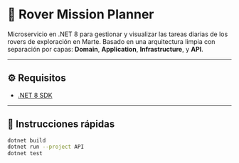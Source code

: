# 🚀 Rover Mission Planner

Microservicio en .NET 8 para gestionar y visualizar las tareas diarias de los rovers de exploración en Marte. Basado en una arquitectura limpia con separación por capas: **Domain**, **Application**, **Infrastructure**, y **API**.

---

## ⚙️ Requisitos

- [.NET 8 SDK](https://dotnet.microsoft.com/en-us/download)

---

## 🧪 Instrucciones rápidas

```bash
dotnet build
dotnet run --project API
dotnet test
